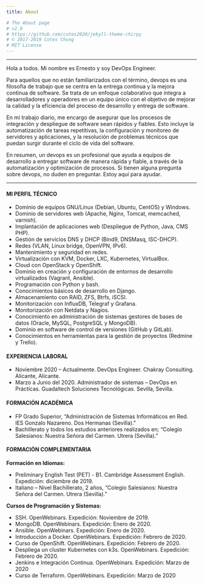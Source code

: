 ```yaml
---
title: About

# The About page
# v2.0
# https://github.com/cotes2020/jekyll-theme-chirpy
# © 2017-2019 Cotes Chung
# MIT License
---
```


---------------------------
Hola a todos. Mi nombre es Ernesto y soy DevOps Engineer.

Para aquellos que no están familiarizados con el término, devops es una filosofía de trabajo que se centra en la entrega continua y la mejora continua de software. Se trata de un enfoque colaborativo que integra a desarrolladores y operadores en un equipo único con el objetivo de mejorar la calidad y la eficiencia del proceso de desarrollo y entrega de software.

En mi trabajo diario, me encargo de asegurar que los procesos de integración y despliegue de software sean rápidos y fiables. Esto incluye la automatización de tareas repetitivas, la configuración y monitoreo de servidores y aplicaciones, y la resolución de problemas técnicos que puedan surgir durante el ciclo de vida del software.

En resumen, un devops es un profesional que ayuda a equipos de desarrollo a entregar software de manera rápida y fiable, a través de la automatización y optimización de procesos. Si tienen alguna pregunta sobre devops, no duden en preguntar. Estoy aquí para ayudar.

---------------------------

#### MI PERFIL TÉCNICO

- Dominio de equipos GNU/Linux (Debian, Ubuntu, CentOS) y Windows.
- Dominio de servidores web (Apache, Nginx, Tomcat, memcached, varnish).
- Implantación de aplicaciones web (Despliegue de Python, Java, CMS PHP).
- Gestión de servicios DNS y DHCP (Bind9, DNSMasq, ISC-DHCP).
- Redes (VLAN, Linux bridge, OpenVPN, IPv6).
- Mantenimiento y seguridad en redes.
- Virtualización con KVM, Docker, LXC, Kubernetes, VirtualBox.
- Cloud con OpenStack y OpenShift.
- Dominio en creación y configuración de entornos de desarrollo virtualizados (Vagrant, Ansible).
- Programación con Python y bash.
- Conocimientos básicos de desarrollo en Django.
- Almacenamiento con RAID, ZFS, Btrfs, iSCSI.
- Monitorización con InfluxDB, Telegraf y Grafana.
- Monitorización con Netdata y Nagios.
- Conocimiento en administración de sistemas gestores de bases de datos (Oracle, MySQL, PostgreSQL y MongoDB).
- Dominio en software de control de versiones (GitHub y GitLab).
- Conocimientos en herramientas para la gestión de proyectos (Redmine y Trello).

#### EXPERIENCIA LABORAL

* Noviembre 2020 – Actualmente. DevOps Engineer. Chakray Consulting. Alicante, Alicante.
* Marzo a Junio del 2020. Administrador de sistemas – DevOps en Prácticas. Guadaltech Soluciones Tecnológicas. Sevilla, Sevilla.

#### FORMACIÓN ACADÉMICA

* FP Grado Superior, “Administración de Sistemas Informáticos en Red. IES Gonzalo Nazareno. Dos Hermanas (Sevilla).”
* Bachillerato y todos los estudios anteriores realizados en; “Colegio Salesianos: Nuestra Señora del Carmen. Utrera (Sevilla).”

#### FORMACIÓN COMPLEMENTARIA

**Formación en Idiomas:** 
 - Preliminary English Test (PET) - B1. Cambridge Assessment English. Expedición: diciembre de 2019.
 - Italiano – Nivel Bachillerato, 2 años, “Colegio Salesianos: Nuestra Señora del Carmen. Utrera (Sevilla).”

**Cursos de Programación y Sistemas:**
 - SSH. OpenWebinars. Expedición: Noviembre de 2019.
 - MongoDB. OpenWebinars. Expedición: Enero de 2020.
 - Ansible. OpenWebinars. Expedición: Enero de 2020.
 - Introducción a Docker. OpenWebinars. Expedición: Febrero de 2020.
 - Curso de OpenShift. OpenWebinars. Expedición: Febrero de 2020.
 - Despliega un cluster Kubernetes con k3s. OpenWebinars. Expedición: Febrero de 2020.
 - Jenkins e Integración Continua. OpenWebinars. Expedición: Marzo de 2020
 - Curso de Terraform. OpenWebinars. Expedición: Marzo de 2020

